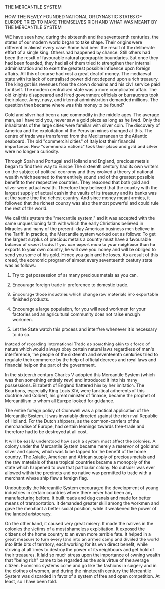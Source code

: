 THE MERCANTILE SYSTEM

HOW THE NEWLY FOUNDED NATIONAL OR
DYNASTIC STATES OF EUROPE TRIED TO
MAKE THEMSELVES RICH AND WHAT WAS
MEANT BY THE MERCANTILE SYSTEM


WE have seen how, during the sixteenth and the seventeenth
centuries, the states of our modern world began to take shape.
Their origins were different in almost every case. Some had
been the result of the deliberate effort of a single king. Others
had happened by chance. Still others had been the result of
favourable natural geographic boundaries. But once they had
been founded, they had all of them tried to strengthen their
internal administration and to exert the greatest possible influence
upon foreign affairs. All this of course had cost a great
deal of money. The mediaeval state with its lack of centralised
power did not depend upon a rich treasury. The king got his
revenues from the crown domains and his civil service paid for
itself. The modern centralised state was a more complicated
affair. The old knights disappeared and hired government
officials or bureaucrats took their place. Army, navy, and
internal administration demanded millions. The question then
became where was this money to be found?

Gold and silver had been a rare commodity in the middle
ages. The average man, as I have told you, never saw a gold
piece as long as he lived. Only the inhabitants of the large
cities were familiar with silver coin. The discovery of America
and the exploitation of the Peruvian mines changed all this.
The centre of trade was transferred from the Mediterranean to
the Atlantic seaboard. The old "commercial cities" of Italy lost
their financial importance. New "commercial nations" took
their place and gold and silver were no longer a curiosity.

Through Spain and Portugal and Holland and England,
precious metals began to find their way to Europe The sixteenth
century had its own writers on the subject of political
economy and they evolved a theory of national wealth which
seemed to them entirely sound and of the greatest possible
benefit to their respective countries. They reasoned that both
gold and silver were actual wealth. Therefore they believed
that the country with the largest supply of actual cash in the
vaults of its treasury and its banks was at the same time the
richest country. And since money meant armies, it followed
that the richest country was also the most powerful and could
rule the rest of the world.

We call this system the "mercantile system," and it was
accepted with the same unquestioning faith with which the
early Christians believed in Miracles and many of the present-
day American business men believe in the Tariff. In practice,
the Mercantile system worked out as follows: To get the
largest surplus of precious metals a country must have a
favourable balance of export trade. If you can export more to
your neighbour than he exports to your own country, he will
owe you money and will be obliged to send you some of his
gold. Hence you gain and he loses. As a result of this creed,
the economic program of almost every seventeenth century
state was as follows:

1. Try to get possession of as many precious metals
as you can.

2. Encourage foreign trade in preference to domestic
trade.

3. Encourage those industries which change raw materials
into exportable finished products.

4. Encourage a large population, for you will need workmen
for your factories and an agricultural community
does not raise enough workmen.

5. Let the State watch this process and interfere whenever
it is necessary to do so.


Instead of regarding International Trade as something
akin to a force of nature which would always obey certain natural
laws regardless of man's interference, the people of the
sixteenth and seventeenth centuries tried to regulate their
commerce by the help of official decrees and royal laws and financial
help on the part of the government.

In the sixteenth century Charles V adopted this Mercantile
System (which was then something entirely new) and introduced
it into his many possessions. Elizabeth of England
flattered him by her imitation. The Bourbons, especially King
Louis XIV, were fanatical adherents of this doctrine and Colbert,
his great minister of finance, became the prophet of Mercantilism
to whom all Europe looked for guidance.

The entire foreign policy of Cromwell was a practical
application of the Mercantile System. It was invariably directed
against the rich rival Republic of Holland. For the Dutch
shippers, as the common-carriers of the merchandise of Europe,
had certain leanings towards free-trade and therefore had
to be destroyed at all cost.

It will be easily understood how such a system must affect
the colonies. A colony under the Mercantile System became
merely a reservoir of gold and silver and spices, which was
to be tapped for the benefit of the home country. The Asiatic,
American and African supply of precious metals and the raw
materials of these tropical countries became a monopoly of
the state which happened to own that particular colony. No
outsider was ever allowed within the precincts and no native
was permitted to trade with a merchant whose ship flew a
foreign flag.

Undoubtedly the Mercantile System encouraged the development
of young industries in certain countries where there
never had been any manufacturing before. It built roads
and dug canals and made for better means of transportation.
It demanded greater skill among the workmen and gave the
merchant a better social position, while it weakened the power
of the landed aristocracy.

On the other hand, it caused very great misery. It made
the natives in the colonies the victims of a most shameless
exploitation. It exposed the citizens of the home country to an
even more terrible fate. It helped in a great measure to turn
every land into an armed camp and divided the world into little
bits of territory, each working for its own direct benefit,
while striving at all times to destroy the power of its neighbours
and get hold of their treasures. It laid so much stress
upon the importance of owning wealth that "being rich" came
to be regarded as the sole virtue of the average citizen. Economic
systems come and go like the fashions in surgery and
in the clothes of women, and during the nineteenth century the
Mercantile System was discarded in favor of a system of free
and open competition. At least, so I have been told.